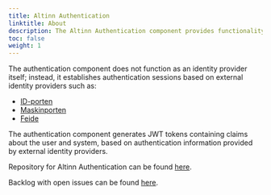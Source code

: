 ```yaml
---
title: Altinn Authentication
linktitle: About
description: The Altinn Authentication component provides functionality for authenticating users and systems accessing Altinn Apps and the Altinn platform.
toc: false
weight: 1
---
```


The authentication component does not function as an identity provider itself; instead, it establishes authentication sessions based on external identity providers such as:
- [ID-porten](https://eid.difi.no/en/id-porten)
- [Maskinporten](https://samarbeid.digdir.no/maskinporten/maskinporten/25)
- [Feide](https://www.feide.no/)

The authentication component generates JWT tokens containing claims about the user and system, based on authentication information provided by external identity providers.

Repository for Altinn Authentication can be found [here](https://github.com/Altinn/altinn-authentication).

Backlog with open issues can be found [here](https://github.com/Altinn/altinn-authentication/issues).
